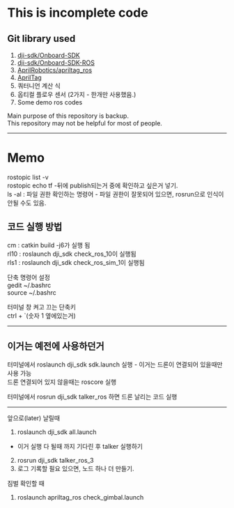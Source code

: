 # This is incomplete code

## Git library used
1. [dji-sdk/Onboard-SDK](https://github.com/dji-sdk/Onboard-SDK)
2. [dji-sdk/Onboard-SDK-ROS](https://github.com/dji-sdk/Onboard-SDK-ROS)
3. [AprilRobotics/apriltag_ros](https://github.com/AprilRobotics/apriltag_ros)
4. [AprilTag](https://github.com/AprilRobotics/apriltag)
5. 쿼터니언 계산 식
6. 옵티컬 플로우 센서 (2가지 - 한개만 사용했음.)
5. Some demo ros codes


Main purpose of this repository is backup.  
This repository may not be helpful for most of people.  
___
# **Memo**
rostopic list -v  
rostopic echo tf -뒤에 publish되는거 중에 확인하고 싶은거 넣기.  
ls -al : 파일 권한 확인하는 명령어 - 파일 권한이 잘못되어 있으면, rosrun으로 인식이 안될 수도 있음.  


## 코드 실행 방법
cm : catkin build -j6가 실행 됨  
rl10 : roslaunch dji_sdk check_ros_10이 실행됨  
rls1 : roslaunch dji_sdk check_ros_sim_1이 실행됨  


단축 명령어 설정  
gedit ~/.bashrc  
source ~/.bashrc  


터미널 창 켜고 끄는 단축키  
ctrl + `(숫자 1 옆에있는거)  

___
## 이거는 예전에 사용하던거
터미널에서 roslaunch dji_sdk sdk.launch 실행 - 이거는 드론이 연결되어 있을때만 사용 가능  
드론 연결되어 있지 않을때는 roscore 실행  


터미널에서 rosrun dji_sdk talker_ros 하면 드론 날리는 코드 실행  


___
앞으로(later) 날릴때  
1. roslaunch dji_sdk all.launch  
 - 이거 실행 다 될때 까지 기다린 후 talker 실행하기  
2. rosrun dji_sdk talker_ros_3  
3. 로그 기록할 필요 있으면, 노드 하나 더 만들기.  


짐벌 확인할 때  
1. roslaunch apriltag_ros check_gimbal.launch  


<!-- 줄을 바꿀때는 엔터를 두개 만들어야하고, 줄의 끝에는 띄어쓰기 두개가 있어야 함 -->

